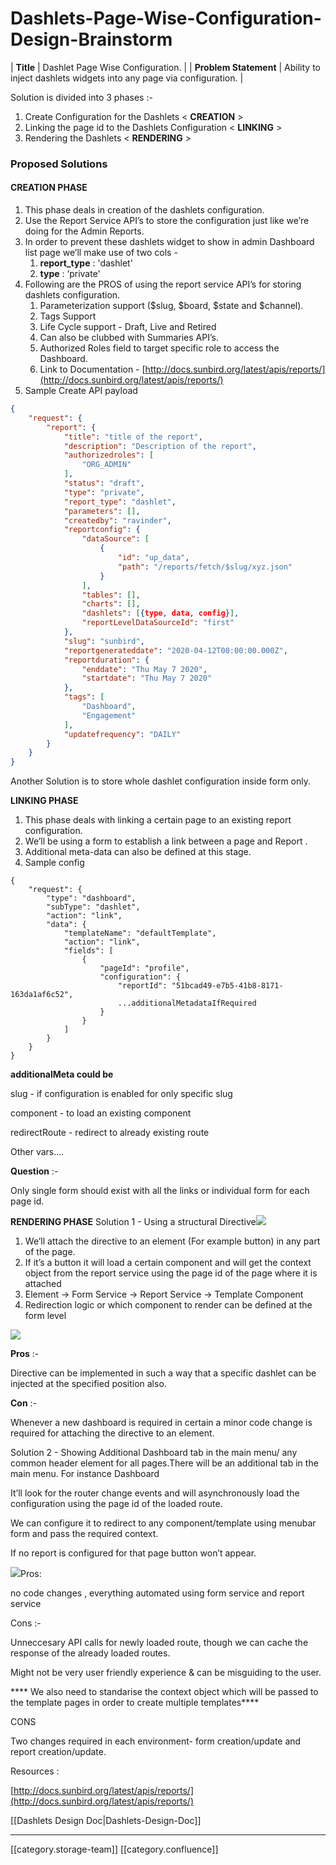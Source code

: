 # Dashlets-Page-Wise-Configuration-Design-Brainstorm

\| **Title** | Dashlet Page Wise Configuration. | | **Problem Statement** | Ability to inject dashlets widgets into any page via configuration. |

Solution is divided into 3 phases :-

1. Create Configuration for the Dashlets < **CREATION** >
2. Linking the page id to the Dashlets Configuration < **LINKING** >
3. Rendering the Dashlets < **RENDERING** >

### Proposed Solutions

#### CREATION PHASE

1. This phase deals in creation of the dashlets configuration.
2. Use the Report Service API’s to store the configuration just like we’re doing for the Admin Reports.
3. In order to prevent these dashlets widget to show in admin Dashboard list page we’ll make use of two cols -
   1. **report\_type** : 'dashlet'
   2. **type** : ‘private'
4. Following are the PROS of using the report service API’s for storing dashlets configuration.
   1. Parameterization support ($slug, $board, $state and $channel).
   2. Tags Support
   3. Life Cycle support - Draft, Live and Retired
   4. Can also be clubbed with Summaries API’s.
   5. Authorized Roles field to target specific role to access the Dashboard.
   6. Link to Documentation - [http://docs.sunbird.org/latest/apis/reports/](http://docs.sunbird.org/latest/apis/reports/)
5. Sample Create API payload

```json
{
    "request": {
        "report": {
            "title": "title of the report",
            "description": "Description of the report",
            "authorizedroles": [
                "ORG_ADMIN"
            ],
            "status": "draft",
            "type": "private",
            "report_type": "dashlet",
            "parameters": [],
            "createdby": "ravinder",
            "reportconfig": {
                "dataSource": [
                    {
                        "id": "up_data",
                        "path": "/reports/fetch/$slug/xyz.json"
                    }
                ],
                "tables": [],
                "charts": [],
                "dashlets": [{type, data, config}],
                "reportLevelDataSourceId": "first"
            },
            "slug": "sunbird",
            "reportgenerateddate": "2020-04-12T00:00:00.000Z",
            "reportduration": {
                "enddate": "Thu May 7 2020",
                "startdate": "Thu May 7 2020"
            },
            "tags": [
                "Dashboard",
                "Engagement"
            ],
            "updatefrequency": "DAILY"
        }
    }
}
```

Another Solution is to store whole dashlet configuration inside form only.

**LINKING PHASE**

1. This phase deals with linking a certain page to an existing report configuration.
2. We’ll be using a form to establish a link between a page and Report .
3. Additional meta-data can also be defined at this stage.
4. Sample config

```
{
    "request": {
        "type": "dashboard",
        "subType": "dashlet",
        "action": "link",
        "data": {
            "templateName": "defaultTemplate",
            "action": "link",
            "fields": [
                {
                    "pageId": "profile",
                    "configuration": {
                        "reportId": "51bcad49-e7b5-41b8-8171-163da1af6c52",
                        ...additionalMetadataIfRequired
                    }
                }
            ]
        }
    }
}
```

**additionalMeta could be**

slug - if configuration is enabled for only specific slug

component - to load an existing component

redirectRoute - redirect to already existing route

Other vars….

**Question** :-

Only single form should exist with all the links or individual form for each page id.

**RENDERING PHASE** Solution 1 - Using a structural Directive![](<../../../../.gitbook/assets/Untitled Diagram.png>)

1. We’ll attach the directive to an element (For example button) in any part of the page.
2. If it’s a button it will load a certain component and will get the context object from the report service using the page id of the page where it is attached
3. Element → Form Service → Report Service → Template Component
4. Redirection logic or which component to render can be defined at the form level

![](<../../../../.gitbook/assets/Screenshot 2021-05-25 at 12.46.01 PM.png>)

**Pros** :-

Directive can be implemented in such a way that a specific dashlet can be injected at the specified position also.

**Con** :-

Whenever a new dashboard is required in certain a minor code change is required for attaching the directive to an element.

Solution 2 - Showing Additional Dashboard tab in the main menu/ any common header element for all pages.There will be an additional tab in the main menu. For instance Dashboard

It’ll look for the router change events and will asynchronously load the configuration using the page id of the loaded route.

We can configure it to redirect to any component/template using menubar form and pass the required context.

If no report is configured for that page button won’t appear.

![](<../../../../.gitbook/assets/Screenshot 2021-05-25 at 12.49.46 PM.png>)Pros:

no code changes , everything automated using form service and report service

Cons :-

Unneccesary API calls for newly loaded route, though we can cache the response of the already loaded routes.

Might not be very user friendly experience & can be misguiding to the user.

\*\*\*\* We also need to standarise the context object which will be passed to the template pages in order to create multiple templates\*\*\*\*

CONS

Two changes required in each environment- form creation/update and report creation/update.

Resources :

[http://docs.sunbird.org/latest/apis/reports/](http://docs.sunbird.org/latest/apis/reports/)

\[\[Dashlets Design Doc|Dashlets-Design-Doc]]

***

\[\[category.storage-team]] \[\[category.confluence]]
